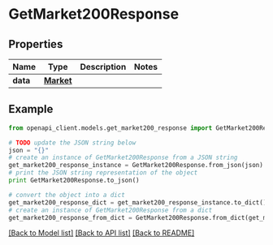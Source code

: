 # GetMarket200Response


## Properties
Name | Type | Description | Notes
------------ | ------------- | ------------- | -------------
**data** | [**Market**](Market.md) |  | 

## Example

```python
from openapi_client.models.get_market200_response import GetMarket200Response

# TODO update the JSON string below
json = "{}"
# create an instance of GetMarket200Response from a JSON string
get_market200_response_instance = GetMarket200Response.from_json(json)
# print the JSON string representation of the object
print GetMarket200Response.to_json()

# convert the object into a dict
get_market200_response_dict = get_market200_response_instance.to_dict()
# create an instance of GetMarket200Response from a dict
get_market200_response_from_dict = GetMarket200Response.from_dict(get_market200_response_dict)
```
[[Back to Model list]](../README.md#documentation-for-models) [[Back to API list]](../README.md#documentation-for-api-endpoints) [[Back to README]](../README.md)


